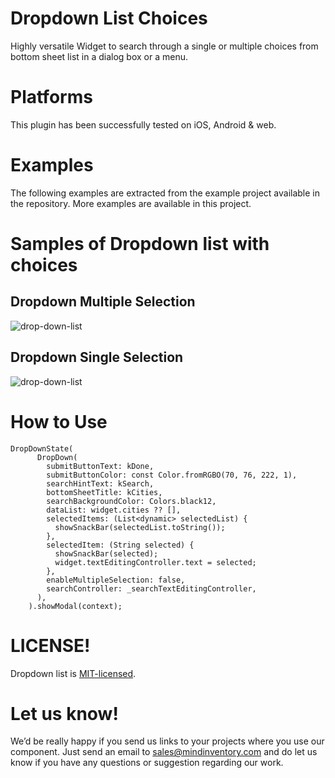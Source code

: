 # Dropdown List Choices
Highly versatile Widget to search through a single or multiple choices from bottom sheet list in a dialog box or a menu.

# Platforms
This plugin has been successfully tested on iOS, Android & web.

# Examples
The following examples are extracted from the example project available in the repository. More examples are available in this project.

# Samples of Dropdown list with choices

## Dropdown Multiple Selection
![drop-down-list](https://github.com/mi-ghanshyam/drop_down_list/blob/main/assets/drop_down_multiple_selection.gif)

## Dropdown Single Selection
![drop-down-list](https://github.com/mi-ghanshyam/drop_down_list/blob/main/assets/drop_down_single_selection.gif)

# How to Use
```
DropDownState(
      DropDown(
        submitButtonText: kDone,
        submitButtonColor: const Color.fromRGBO(70, 76, 222, 1),
        searchHintText: kSearch,
        bottomSheetTitle: kCities,
        searchBackgroundColor: Colors.black12,
        dataList: widget.cities ?? [],
        selectedItems: (List<dynamic> selectedList) {
          showSnackBar(selectedList.toString());
        },
        selectedItem: (String selected) {
          showSnackBar(selected);
          widget.textEditingController.text = selected;
        },
        enableMultipleSelection: false,
        searchController: _searchTextEditingController,
      ),
    ).showModal(context);
```


# LICENSE!

Dropdown list is [MIT-licensed](https://github.com/mi-ghanshyam/drop_down_list/blob/main/LICENSE "MIT-licensed").

# Let us know!

We’d be really happy if you send us links to your projects where you use our component. Just send an email to sales@mindinventory.com and do let us know if you have any questions or suggestion regarding our work.
